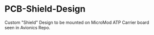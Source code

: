 # PCB-Shield-Design
Custom "Shield" Design to be mounted on MicroMod ATP Carrier board seen in Avionics Repo.
